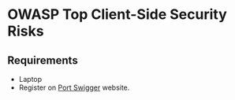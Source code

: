 # OWASP Top Client-Side Security Risks

## Requirements

- Laptop
- Register on [Port Swigger](https://portswigger.net/) website.
